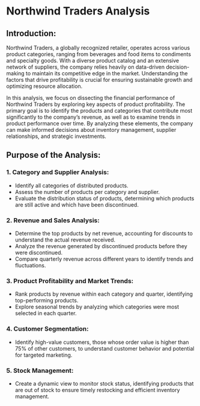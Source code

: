 # Northwind Traders Analysis

## Introduction: 
  Northwind Traders, a globally recognized retailer, operates across various product categories, ranging from beverages and food items to condiments and specialty goods. With a diverse product catalog and an extensive network of suppliers, the company relies heavily on data-driven decision-making to maintain its competitive edge in the market. Understanding the factors that drive profitability is crucial for ensuring sustainable growth and optimizing resource allocation.
  
  In this analysis, we focus on dissecting the financial performance of Northwind Traders by exploring key aspects of product profitability. The primary goal is to identify the products and categories that contribute most significantly to the company’s revenue, as well as to examine trends in product performance over time. By analyzing these elements, the company can make informed decisions about inventory management, supplier relationships, and strategic investments.

## Purpose of the Analysis:

### 1. Category and Supplier Analysis:
- Identify all categories of distributed products.
- Assess the number of products per category and supplier.
- Evaluate the distribution status of products, determining which products are still active and   which have been discontinued.
### 2. Revenue and Sales Analysis:
- Determine the top products by net revenue, accounting for discounts to understand the actual   revenue received.
- Analyze the revenue generated by discontinued products before they were discontinued.
- Compare quarterly revenue across different years to identify trends and fluctuations.
### 3. Product Profitability and Market Trends:
- Rank products by revenue within each category and quarter, identifying top-performing           products.  
- Explore seasonal trends by analyzing which categories were most selected in each quarter.
### 4. Customer Segmentation:
- Identify high-value customers, those whose order value is higher than 75% of other customers,   to understand customer behavior and potential for targeted marketing.
### 5. Stock Management:
- Create a dynamic view to monitor stock status, identifying products that are out of stock to 
  ensure timely restocking and efficient inventory management.
